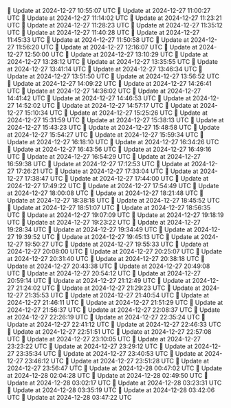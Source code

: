 🔄 Update at 2024-12-27 10:55:07 UTC
🔄 Update at 2024-12-27 11:00:27 UTC
🔄 Update at 2024-12-27 11:14:02 UTC
🔄 Update at 2024-12-27 11:23:21 UTC
🔄 Update at 2024-12-27 11:28:23 UTC
🔄 Update at 2024-12-27 11:35:12 UTC
🔄 Update at 2024-12-27 11:40:28 UTC
🔄 Update at 2024-12-27 11:45:33 UTC
🔄 Update at 2024-12-27 11:50:58 UTC
🔄 Update at 2024-12-27 11:56:20 UTC
🔄 Update at 2024-12-27 12:16:07 UTC
🔄 Update at 2024-12-27 12:50:00 UTC
🔄 Update at 2024-12-27 13:10:29 UTC
🔄 Update at 2024-12-27 13:28:12 UTC
🔄 Update at 2024-12-27 13:35:55 UTC
🔄 Update at 2024-12-27 13:41:14 UTC
🔄 Update at 2024-12-27 13:46:34 UTC
🔄 Update at 2024-12-27 13:51:50 UTC
🔄 Update at 2024-12-27 13:56:52 UTC
🔄 Update at 2024-12-27 14:09:22 UTC
🔄 Update at 2024-12-27 14:26:41 UTC
🔄 Update at 2024-12-27 14:36:02 UTC
🔄 Update at 2024-12-27 14:41:42 UTC
🔄 Update at 2024-12-27 14:46:53 UTC
🔄 Update at 2024-12-27 14:52:02 UTC
🔄 Update at 2024-12-27 14:57:17 UTC
🔄 Update at 2024-12-27 15:10:34 UTC
🔄 Update at 2024-12-27 15:25:26 UTC
🔄 Update at 2024-12-27 15:31:59 UTC
🔄 Update at 2024-12-27 15:38:13 UTC
🔄 Update at 2024-12-27 15:43:23 UTC
🔄 Update at 2024-12-27 15:48:58 UTC
🔄 Update at 2024-12-27 15:54:27 UTC
🔄 Update at 2024-12-27 15:59:34 UTC
🔄 Update at 2024-12-27 16:18:10 UTC
🔄 Update at 2024-12-27 16:34:26 UTC
🔄 Update at 2024-12-27 16:43:56 UTC
🔄 Update at 2024-12-27 16:49:16 UTC
🔄 Update at 2024-12-27 16:54:29 UTC
🔄 Update at 2024-12-27 16:59:38 UTC
🔄 Update at 2024-12-27 17:12:53 UTC
🔄 Update at 2024-12-27 17:26:21 UTC
🔄 Update at 2024-12-27 17:33:04 UTC
🔄 Update at 2024-12-27 17:38:47 UTC
🔄 Update at 2024-12-27 17:44:00 UTC
🔄 Update at 2024-12-27 17:49:22 UTC
🔄 Update at 2024-12-27 17:54:49 UTC
🔄 Update at 2024-12-27 18:00:08 UTC
🔄 Update at 2024-12-27 18:21:48 UTC
🔄 Update at 2024-12-27 18:38:18 UTC
🔄 Update at 2024-12-27 18:45:52 UTC
🔄 Update at 2024-12-27 18:51:07 UTC
🔄 Update at 2024-12-27 18:56:35 UTC
🔄 Update at 2024-12-27 19:07:09 UTC
🔄 Update at 2024-12-27 19:18:19 UTC
🔄 Update at 2024-12-27 19:23:22 UTC
🔄 Update at 2024-12-27 19:28:34 UTC
🔄 Update at 2024-12-27 19:34:49 UTC
🔄 Update at 2024-12-27 19:39:52 UTC
🔄 Update at 2024-12-27 19:45:13 UTC
🔄 Update at 2024-12-27 19:50:27 UTC
🔄 Update at 2024-12-27 19:55:33 UTC
🔄 Update at 2024-12-27 20:08:00 UTC
🔄 Update at 2024-12-27 20:25:07 UTC
🔄 Update at 2024-12-27 20:31:40 UTC
🔄 Update at 2024-12-27 20:38:18 UTC
🔄 Update at 2024-12-27 20:43:38 UTC
🔄 Update at 2024-12-27 20:49:08 UTC
🔄 Update at 2024-12-27 20:54:12 UTC
🔄 Update at 2024-12-27 20:59:14 UTC
🔄 Update at 2024-12-27 21:12:49 UTC
🔄 Update at 2024-12-27 21:24:02 UTC
🔄 Update at 2024-12-27 21:29:23 UTC
🔄 Update at 2024-12-27 21:35:53 UTC
🔄 Update at 2024-12-27 21:40:54 UTC
🔄 Update at 2024-12-27 21:46:11 UTC
🔄 Update at 2024-12-27 21:51:29 UTC
🔄 Update at 2024-12-27 21:56:37 UTC
🔄 Update at 2024-12-27 22:08:37 UTC
🔄 Update at 2024-12-27 22:26:19 UTC
🔄 Update at 2024-12-27 22:35:24 UTC
🔄 Update at 2024-12-27 22:41:12 UTC
🔄 Update at 2024-12-27 22:46:33 UTC
🔄 Update at 2024-12-27 22:51:51 UTC
🔄 Update at 2024-12-27 22:57:08 UTC
🔄 Update at 2024-12-27 23:10:05 UTC
🔄 Update at 2024-12-27 23:23:22 UTC
🔄 Update at 2024-12-27 23:29:12 UTC
🔄 Update at 2024-12-27 23:35:34 UTC
🔄 Update at 2024-12-27 23:40:53 UTC
🔄 Update at 2024-12-27 23:46:12 UTC
🔄 Update at 2024-12-27 23:51:28 UTC
🔄 Update at 2024-12-27 23:56:47 UTC
🔄 Update at 2024-12-28 00:47:02 UTC
🔄 Update at 2024-12-28 02:04:28 UTC
🔄 Update at 2024-12-28 02:49:50 UTC
🔄 Update at 2024-12-28 03:02:17 UTC
🔄 Update at 2024-12-28 03:23:31 UTC
🔄 Update at 2024-12-28 03:35:19 UTC
🔄 Update at 2024-12-28 03:42:06 UTC
🔄 Update at 2024-12-28 03:47:22 UTC
